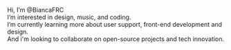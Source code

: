 Hi, I’m @BiancaFRC<br>
I’m interested in design, music, and coding.<br>
I’m currently learning more about user support, front-end development and design.<br>
And i'm looking to collaborate on open-source projects and tech innovation.<br>


<!---
BiancaFRC/BiancaFRC is a ✨ special ✨ repository because its `README.md` (this file) appears on your GitHub profile.
You can click the Preview link to take a look at your changes.
--->
